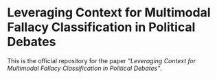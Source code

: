 # Leveraging Context for Multimodal Fallacy Classification in Political Debates

This is the official repository for the paper *"Leveraging Context for Multimodal Fallacy Classification in Political Debates"*.

